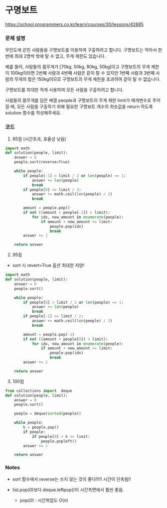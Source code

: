 # 구명보트
https://school.programmers.co.kr/learn/courses/30/lessons/42885

### 문제 설명
무인도에 갇힌 사람들을 구명보트를 이용하여 구출하려고 합니다. 구명보트는 작아서 한 번에 최대 2명씩 밖에 탈 수 없고, 무게 제한도 있습니다.

예를 들어, 사람들의 몸무게가 [70kg, 50kg, 80kg, 50kg]이고 구명보트의 무게 제한이 100kg이라면 2번째 사람과 4번째 사람은 같이 탈 수 있지만 1번째 사람과 3번째 사람의 무게의 합은 150kg이므로 구명보트의 무게 제한을 초과하여 같이 탈 수 없습니다.

구명보트를 최대한 적게 사용하여 모든 사람을 구출하려고 합니다.

사람들의 몸무게를 담은 배열 people과 구명보트의 무게 제한 limit가 매개변수로 주어질 때, 모든 사람을 구출하기 위해 필요한 구명보트 개수의 최솟값을 return 하도록 solution 함수를 작성해주세요.

### 코드
1. 85점 (시간초과, 효율성 낮음)
```python
import math
def solution(people, limit):
    answer = 0
    people.sort(reverse=True)

    while people:
        if people[-1] > limit / 2 or len(people) == 1:
            answer += len(people)
            break
        if people[0] <= limit / 2:
            answer += math.ceil(len(people) / 2)
            break

        amount = people.pop()
        if not ((amount + people[-1]) > limit):
            for idx, new_amount in enumerate(people):
                if amount + new_amount <= limit:
                    people.pop(idx)
                    break
        answer += 1

    return answer
```
2. 95점
- sort 시 revert=True 옵션 최대한 지양!
```python
import math
def solution(people, limit):
    answer = 0
    people.sort()

    while people:
        if people[0] > limit / 2 or len(people) == 1:
            answer += len(people)
            break
        if people[-1] <= limit / 2:
            answer += math.ceil(len(people) / 2)
            break

        amount = people.pop(-1)
        if not ((amount + people[0]) > limit):
            for idx, new_amount in enumerate(people):
                if amount + new_amount <= limit:
                    people.pop(idx)
                    break
        answer += 1

    return answer
```
3. 100점
```python
from collections import  deque
def solution(people, limit):
    answer = 0
    people.sort()

    people = deque(sorted(people))

    while people:
        k = people.pop()
        if people:
            if people[0] + k <= limit:
                people.popleft()
        answer += 1

    return answer
```

### Notes
- sort 함수에서 reverse는 쓰지 않는 것이 좋다!!!!! 시간이 단축됨!!

- list.pop(0)보다 deque.leftpop()이 시간측면에서 훨씬 좋음.
  - pop(0) : 시간복잡도 O(n)
